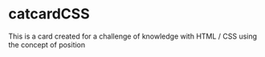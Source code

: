 # catcardCSS
This is a card created for a challenge of knowledge with HTML / CSS using the concept of position

